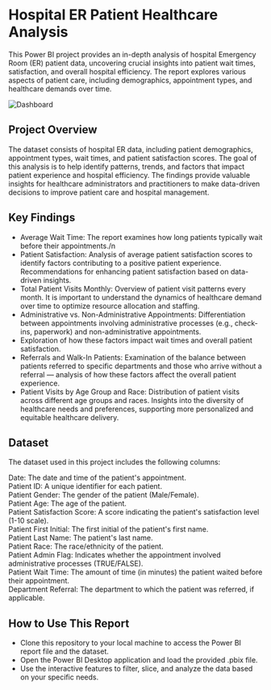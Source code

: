 # Hospital ER Patient Healthcare Analysis
This Power BI project provides an in-depth analysis of hospital Emergency Room (ER) patient data, uncovering crucial insights into patient wait times, satisfaction, and overall hospital efficiency. The report explores various aspects of patient care, including demographics, appointment types, and healthcare demands over time.

![Dashboard](https://github.com/user-attachments/assets/2e88fe6c-1bc8-4737-9b75-9df9a6467160)

## Project Overview
The dataset consists of hospital ER data, including patient demographics, appointment types, wait times, and patient satisfaction scores. The goal of this analysis is to help identify patterns, trends, and factors that impact patient experience and hospital efficiency. The findings provide valuable insights for healthcare administrators and practitioners to make data-driven decisions to improve patient care and hospital management.

## Key Findings
- Average Wait Time: The report examines how long patients typically wait before their appointments./n
- Patient Satisfaction: Analysis of average patient satisfaction scores to identify factors contributing to a positive patient experience. Recommendations for enhancing patient satisfaction based on data-driven insights.
- Total Patient Visits Monthly: Overview of patient visit patterns every month. It is important to understand the dynamics of healthcare demand over time to optimize resource allocation and staffing.
- Administrative vs. Non-Administrative Appointments: Differentiation between appointments involving administrative processes (e.g., check-ins, paperwork) and non-administrative appointments.
- Exploration of how these factors impact wait times and overall patient satisfaction.
- Referrals and Walk-In Patients: Examination of the balance between patients referred to specific departments and those who arrive without a referral — analysis of how these factors affect the overall patient experience.
- Patient Visits by Age Group and Race: Distribution of patient visits across different age groups and races. Insights into the diversity of healthcare needs and preferences, supporting more personalized and equitable healthcare delivery.

## Dataset
The dataset used in this project includes the following columns:

Date: The date and time of the patient's appointment.  
Patient ID: A unique identifier for each patient.   
Patient Gender: The gender of the patient (Male/Female).  
Patient Age: The age of the patient.  
Patient Satisfaction Score: A score indicating the patient's satisfaction level (1-10 scale).  
Patient First Initial: The first initial of the patient's first name.  
Patient Last Name: The patient's last name.  
Patient Race: The race/ethnicity of the patient.  
Patient Admin Flag: Indicates whether the appointment involved administrative processes (TRUE/FALSE).  
Patient Wait Time: The amount of time (in minutes) the patient waited before their appointment.  
Department Referral: The department to which the patient was referred, if applicable.  

## How to Use This Report
- Clone this repository to your local machine to access the Power BI report file and the dataset.
- Open the Power BI Desktop application and load the provided .pbix file.
- Use the interactive features to filter, slice, and analyze the data based on your specific needs.
